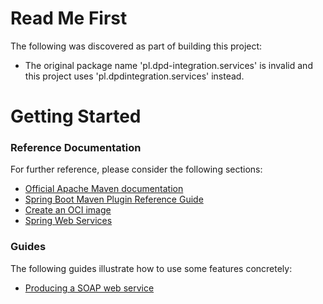 # Read Me First

The following was discovered as part of building this project:

* The original package name 'pl.dpd-integration.services' is invalid and this project uses 'pl.dpdintegration.services'
  instead.

# Getting Started

### Reference Documentation

For further reference, please consider the following sections:

* [Official Apache Maven documentation](https://maven.apache.org/guides/index.html)
* [Spring Boot Maven Plugin Reference Guide](https://docs.spring.io/spring-boot/docs/2.7.3/maven-plugin/reference/html/)
* [Create an OCI image](https://docs.spring.io/spring-boot/docs/2.7.3/maven-plugin/reference/html/#build-image)
* [Spring Web Services](https://docs.spring.io/spring-boot/docs/2.7.3/reference/htmlsingle/#io.webservices)

### Guides

The following guides illustrate how to use some features concretely:

* [Producing a SOAP web service](https://spring.io/guides/gs/producing-web-service/)

